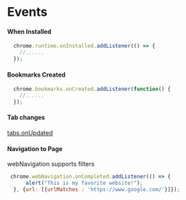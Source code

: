 # Events

#### When Installed

```javascript
  chrome.runtime.onInstalled.addListener(() => {
    //......
  });
```

#### Bookmarks Created

```javascript
  chrome.bookmarks.onCreated.addListener(function() {
    //......
  });
```

#### Tab changes

[tabs.onUpdated](https://developer.chrome.com/extensions/extensions/tabs#event-onUpdated)

#### Navigation to Page

webNavigation supports filters

```javascript
 chrome.webNavigation.onCompleted.addListener(() => {
      alert("This is my favorite website!");
  }, {url: [{urlMatches : 'https://www.google.com/'}]});
```